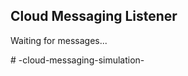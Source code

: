 <!DOCTYPE html>
<html>
<head>
  <title>Cloud Messaging Integration</title>
  <script src="https://www.gstatic.com/firebasejs/10.5.0/firebase-app.js"></script>
  <script src="https://www.gstatic.com/firebasejs/10.5.0/firebase-messaging.js"></script>
</head>
<body>
  <h2>Cloud Messaging Listener</h2>
  <p id="message">Waiting for messages...</p>

  <script>
    // Step 1: Initialize Firebase
    const firebaseConfig = {
      apiKey: "YOUR_API_KEY",
      authDomain: "YOUR_PROJECT_ID.firebaseapp.com",
      projectId: "YOUR_PROJECT_ID",
      messagingSenderId: "YOUR_SENDER_ID",
      appId: "YOUR_APP_ID"
    };

    firebase.initializeApp(firebaseConfig);

    // Step 2: Initialize Messaging
    const messaging = firebase.messaging();

    // Step 3: Request Permission
    messaging.requestPermission()
      .then(() => messaging.getToken())
      .then(token => {
        console.log("FCM Token:", token);
        // Send this token to your backend to subscribe to messages
      })
      .catch(err => console.error("Permission denied", err));

    // Step 4: Listen for Messages
    messaging.onMessage(payload => {
      console.log("Message received:", payload);
      document.getElementById("message").innerText = payload.notification.title;
    });
  </script>
</body>
</html># -cloud-messaging-simulation-
